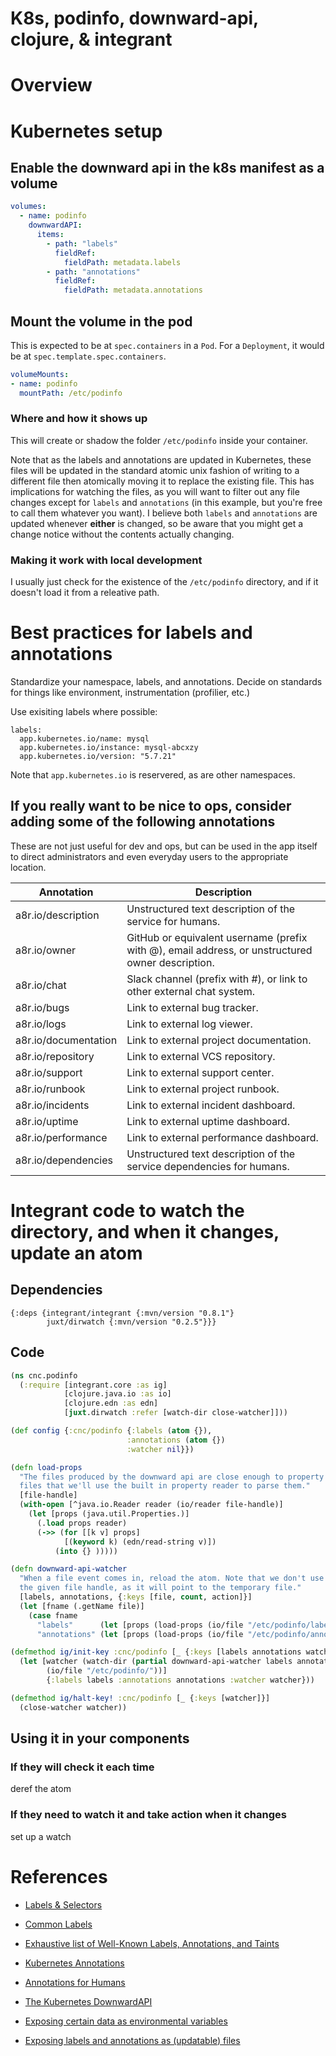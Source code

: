 # K8s, podinfo, downward-api, clojure, & integrant


# Overview

# Kubernetes setup

## Enable the downward api in the k8s manifest as a volume

``` yaml
volumes:
  - name: podinfo
    downwardAPI:
      items:
        - path: "labels"
          fieldRef:
            fieldPath: metadata.labels
        - path: "annotations"
          fieldRef:
            fieldPath: metadata.annotations
```
## Mount the volume in the pod

This is expected to be at `spec.containers` in a `Pod`.  For a `Deployment`, it would be at `spec.template.spec.containers`.

``` yaml
volumeMounts:
- name: podinfo
  mountPath: /etc/podinfo
```

### Where and how it shows up

This will create or shadow the folder `/etc/podinfo` inside your container.

Note that as the labels and annotations are updated in Kubernetes, these files will be updated in the standard atomic unix fashion of writing to a different file then atomically moving it to replace the existing file.  This has implications for watching the files, as you will want to filter out any file changes except for `labels` and `annotations` (in this example, but you're free to call them whatever you want).  I believe both `labels` and `annotations` are updated whenever **either** is changed, so be aware that you might get a change notice without the contents actually changing.

### Making it work with local development

I usually just check for the existence of the `/etc/podinfo` directory, and if it doesn't load it from a releative path.

# Best practices for labels and annotations

Standardize your namespace, labels, and annotations.  Decide on standards for things like environment, instrumentation (profilier, etc.)

Use exisiting labels where possible:

    labels:
      app.kubernetes.io/name: mysql
      app.kubernetes.io/instance: mysql-abcxzy
      app.kubernetes.io/version: "5.7.21"

Note that `app.kubernetes.io` is reservered, as are other namespaces.

## If you really want to be nice to ops, consider adding some of the following annotations

These are not just useful for dev and ops, but can be used in the app itself to direct administrators and even everyday users to the appropriate location.

| Annotation | Description |
| ----------- | ----------- |
| a8r.io/description | Unstructured text description of the service for humans. |
| a8r.io/owner | GitHub or equivalent username (prefix with @), email address, or unstructured owner description. |
| a8r.io/chat | Slack channel (prefix with #), or link to other external chat system. |
| a8r.io/bugs | Link to external bug tracker. |
| a8r.io/logs | Link to external log viewer. |
| a8r.io/documentation | Link to external project documentation. |
| a8r.io/repository | Link to external VCS repository. |
| a8r.io/support | Link to external support center. |
| a8r.io/runbook | Link to external project runbook. |
| a8r.io/incidents | Link to external incident dashboard. |
| a8r.io/uptime | Link to external uptime dashboard. |
| a8r.io/performance | Link to external performance dashboard. |
| a8r.io/dependencies | Unstructured text description of the service dependencies for humans. |

# Integrant code to watch the directory, and when it changes, update an atom

## Dependencies

    {:deps {integrant/integrant {:mvn/version "0.8.1"}
            juxt/dirwatch {:mvn/version "0.2.5"}}}

## Code

``` clojure
(ns cnc.podinfo
  (:require [integrant.core :as ig]
            [clojure.java.io :as io]
            [clojure.edn :as edn]
            [juxt.dirwatch :refer [watch-dir close-watcher]]))

(def config {:cnc/podinfo {:labels (atom {}),
                          :annotations (atom {})
                          :watcher nil}})

(defn load-props
  "The files produced by the downward api are close enough to property
  files that we'll use the built in property reader to parse them."
  [file-handle]
  (with-open [^java.io.Reader reader (io/reader file-handle)]
    (let [props (java.util.Properties.)]
      (.load props reader)
      (->> (for [[k v] props]
            [(keyword k) (edn/read-string v)])
          (into {} )))))

(defn downward-api-watcher
  "When a file event comes in, reload the atom. Note that we don't use
  the given file handle, as it will point to the temporary file."
  [labels, annotations, {:keys [file, count, action]}]
  (let [fname (.getName file)]
    (case fname
      "labels"      (let [props (load-props (io/file "/etc/podinfo/labels"))] (reset! labels props))
      "annotations" (let [props (load-props (io/file "/etc/podinfo/annotations"))] (reset! annotations props)))))

(defmethod ig/init-key :cnc/podinfo [_ {:keys [labels annotations watcher]}]
  (let [watcher (watch-dir (partial downward-api-watcher labels annotations)
        (io/file "/etc/podinfo/"))]
        {:labels labels :annotations annotations :watcher watcher}))

(defmethod ig/halt-key! :cnc/podinfo [_ {:keys [watcher]}]
  (close-watcher watcher))
```

## Using it in your components

### If they will check it each time

deref the atom

### If they need to watch it and take action when it changes

set up a watch

# References

* [Labels & Selectors](https://kubernetes.io/docs/concepts/overview/working-with-objects/labels/)
* [Common Labels](https://kubernetes.io/docs/concepts/overview/working-with-objects/common-labels/)
* [Exhaustive list of Well-Known Labels, Annotations, and Taints](https://kubernetes.io/docs/reference/labels-annotations-taints/)

* [Kubernetes Annotations](https://kubernetes.io/docs/concepts/overview/working-with-objects/annotations/)
* [Annotations for Humans](https://ambassadorlabs.github.io/k8s-for-humans/)

* [The Kubernetes DownwardAPI](https://kubernetes.io/docs/concepts/workloads/pods/downward-api/)
* [Exposing certain data as environmental variables](https://kubernetes.io/docs/tasks/inject-data-application/environment-variable-expose-pod-information/)
* [Exposing labels and annotations as (updatable) files](https://kubernetes.io/docs/tasks/inject-data-application/downward-api-volume-expose-pod-information/)